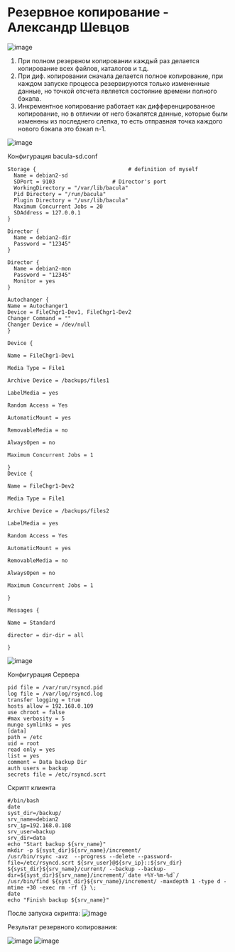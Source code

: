 # Резервное копирование - Александр Шевцов
![image](https://github.com/aztecprod/Reserve-Copy/assets/25949605/f0e4445a-7345-46af-8359-a64c3d8ba119)
1) При полном резервном копировании каждый раз делается копирование всех файлов, каталогов и т.д. 
2) При диф. копировании сначала делается полное копирование,  при каждом запуске процесса резервируются только измененные данные, но точкой отсчета является состояние времени полного бэкапа. 
3) Инкрементное копирование работает как дифференцированное копирование, но в отличии от него бэкапятся данные, которые были изменены из последнего слепка, то есть отправная точка каждого нового бэкапа это бэкап n-1.

![image](https://github.com/aztecprod/Reserve-Copy/assets/25949605/fd61c66d-311e-42d0-b604-1edba867f339)

Конфигурация bacula-sd.conf
```
Storage {                             # definition of myself
  Name = debian2-sd
  SDPort = 9103                  # Director's port
  WorkingDirectory = "/var/lib/bacula"
  Pid Directory = "/run/bacula"
  Plugin Directory = "/usr/lib/bacula"
  Maximum Concurrent Jobs = 20
  SDAddress = 127.0.0.1
}

Director {
  Name = debian2-dir
  Password = "12345"
}

Director {
  Name = debian2-mon
  Password = "12345"
  Monitor = yes
}

Autochanger {
Name = Autochanger1
Device = FileChgr1-Dev1, FileChgr1-Dev2
Changer Command = ""
Changer Device = /dev/null
}

Device {

Name = FileChgr1-Dev1

Media Type = File1

Archive Device = /backups/files1

LabelMedia = yes

Random Access = Yes

AutomaticMount = yes

RemovableMedia = no

AlwaysOpen = no

Maximum Concurrent Jobs = 1

}
Device {

Name = FileChgr1-Dev2

Media Type = File1

Archive Device = /backups/files2

LabelMedia = yes

Random Access = Yes

AutomaticMount = yes

RemovableMedia = no

AlwaysOpen = no

Maximum Concurrent Jobs = 1

}

Messages {

Name = Standard

director = dir-dir = all

}
```


![image](https://github.com/aztecprod/Reserve-Copy/assets/25949605/5e5a41fb-a0f5-4b76-9e18-15f7afe91d17)

Конфигурация Сервера
```
pid file = /var/run/rsyncd.pid
log file = /var/log/rsyncd.log
transfer logging = true
hosts allow = 192.168.0.109
use chroot = false
#max verbosity = 5
munge symlinks = yes
[data]
path = /etc
uid = root
read only = yes
list = yes
comment = Data backup Dir
auth users = backup
secrets file = /etc/rsyncd.scrt
```
Скрипт клиента
```
#/bin/bash
date
syst_dir=/backup/
srv_name=debian2
srv_ip=192.168.0.108
srv_user=backup
srv_dir=data
echo "Start backup ${srv_name}"
mkdir -p ${syst_dir}${srv_name}/increment/
/usr/bin/rsync -avz  --progress --delete --password-file=/etc/rsyncd.scrt ${srv_user}@${srv_ip}::${srv_dir} ${syst_dir}${srv_name}/current/ --backup --backup-dir=${syst_dir}${srv_name}/increment/`date +%Y-%m-%d`/
/usr/bin/find ${syst_dir}${srv_name}/increment/ -maxdepth 1 -type d -mtime +30 -exec rm -rf {} \;
date
echo "Finish backup ${srv_name}"
```
После запуска скрипта:
![image](https://github.com/aztecprod/Reserve-Copy/assets/25949605/2a16a66d-8eed-4c93-b31b-c9b8f84cf129)

Результат резервного копирования:

![image](https://github.com/aztecprod/Reserve-Copy/assets/25949605/735e5fdc-755a-498a-959b-0ac2e90a50e9)
![image](https://github.com/aztecprod/Reserve-Copy/assets/25949605/2342dcfa-f280-46c7-bdb2-dbe9a0d72c5f)




